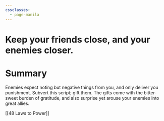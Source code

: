 ```yaml
---
cssclasses:
  - page-manila
---
```

# Keep your friends close, and your enemies closer.
# Summary
Enemies expect noting but negative things from you, and only deliver you punishment. Subvert this script; gift them. The gifts come with the bitter-sweet burden of gratitude, and also surprise yet arouse your enemies into great allies.

[[48 Laws to Power]]